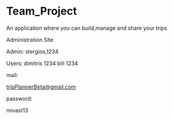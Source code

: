 # Team_Project 

An application where you can build,manage and share your trips 

Administration Site

Admin:
stergios,1234

Users:
dimitris 1234
bill 1234

mail:

tripPlannerBeta@gmail.com

password:

mivast13


